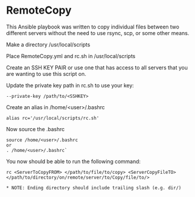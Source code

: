 # RemoteCopy

This Ansible playbook was written to copy individual files between two different servers without the need to use rsync, scp, or some other means.

Make a directory /usr/local/scripts

Place RemoteCopy.yml and rc.sh in /usr/local/scripts

Create an SSH KEY PAIR or use one that has access to all servers that you are wanting to use this script on.

Update the private key path in rc.sh to use your key:

```
--private-key /path/to/<SSHKEY>
```
Create an alias in /home/&#60;user&#62;/.bashrc
```
alias rc='/usr/local/scripts/rc.sh'
```
Now source the .bashrc
```
source /home/<user>/.bashrc
or
. /home/<user>/.bashrc`
```

You now should be able to run the following command:
```
rc <ServerToCopyFROM> </path/to/file/to/copy> <ServerCopyFileTO> </path/to/directory/on/remote/server/to/Copy/file/to/>

* NOTE: Ending directory should include trailing slash (e.g. dir/)
```
